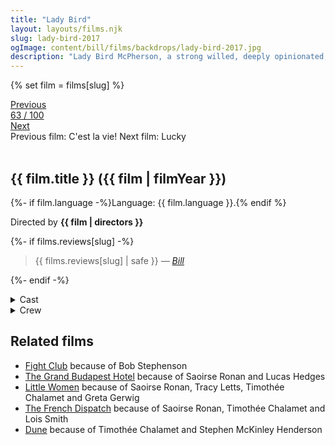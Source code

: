 ```yaml
---
title: "Lady Bird"
layout: layouts/films.njk
slug: lady-bird-2017
ogImage: content/bill/films/backdrops/lady-bird-2017.jpg
description: "Lady Bird McPherson, a strong willed, deeply opinionated, artistic 17 year old comes of age in Sacramento. Her relationship with her mother and her upbringing are questioned and tested as she plans to head off to college."
---
```


{% set film = films[slug] %}

<nav class="films">
  <div class="prev">
    <a href="../cest-la-vie-2017"><i class="fa-solid fa-chevron-left fa-xs"></i> Previous</a>
  </div>
  <div>
    <a class="simple" href="../">63 / 100</a>
  </div>
  <div class="next">
    <a href="../lucky-2017">Next <i class="fa-solid fa-chevron-right fa-xs"></i></a>
  </div>
  <div class="hint">
    <span class="prev-hint">
      <span class="sr-only">Previous film:</span>
      C'est la vie!
    </span>
    <span class="next-hint">
      <span class="sr-only">Next film:</span>
      Lucky
    </span>
  </div>
</nav>

<article class="film slug-lady-bird-2017">
  <div class="backdrop-and-poster">
    <img class="poster" src="../films/posters/{{ slug }}.jpg" alt="">
    <img class="backdrop" src="../films/backdrops/{{ slug }}.jpg" alt="">
  </div>

  <h1>{{ film.title }} ({{ film | filmYear }})</h1>

  <p>
    {%- if film.language -%}Language: {{ film.language }}.{% endif %}
    
  </p>

  <p class="director">
    Directed by <strong>{{ film | directors }}</strong>
  </p>

  {%- if films.reviews[slug] -%}
    <blockquote> 
      {{ films.reviews[slug] | safe }} <em>—&nbsp;<a href="/bill">Bill</a></em>
    </blockquote> 
  {%- endif -%}

  <section class="film-detail">
    <div>
      <details>
        <summary>
          <i class="fa-solid fa-masks-theater"></i>
          Cast
        </summary>
        <ul>
          {%- for cast in film.credits.cast -%}
            <li>
              {{ cast.name }} as <em>{{ cast.character }}</em>
            </li>
          {%- endfor -%}
        </ul>
      </details>
      <details>
        <summary>
          <i class="fa-solid fa-clapperboard"></i>
          Crew
        </summary>
        <ul>
          {%- for crew in film.credits.crew -%}
            <li>
              {{ crew.name }} &mdash; <em>{{ crew.job }}</em>
            </li>
          {%- endfor -%}
        </ul>
      </details>
    </div>
  </section>

  <section class="related-films">
  <h2>Related films</h2>
  <ul>
    <li><a href="../fight-club-1999">Fight Club</a> because of Bob Stephenson</li>
<li><a href="../the-grand-budapest-hotel-2014">The Grand Budapest Hotel</a> because of Saoirse Ronan and Lucas Hedges</li>
<li><a href="../little-women-2019">Little Women</a> because of Saoirse Ronan, Tracy Letts, Timothée Chalamet and Greta Gerwig</li>
<li><a href="../the-french-dispatch-2021">The French Dispatch</a> because of Saoirse Ronan, Timothée Chalamet and Lois Smith</li>
<li><a href="../dune-2021">Dune</a> because of Timothée Chalamet and Stephen McKinley Henderson</li>
  </ul>
</section>

</article>
